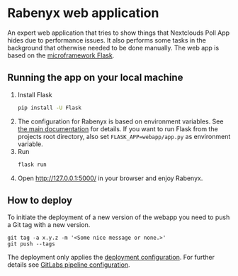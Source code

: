 # Rabenyx web application

An expert web application that tries to show things that Nextclouds Poll App
hides due to performance issues. It also performs some tasks in the background
that otherwise needed to be done manually. The web app is based on the
[microframework Flask][1].

## Running the app on your local machine

1. Install Flask
    ````bash
    pip install -U Flask
    ````
2. The configuration for Rabenyx is based on environment variables. See
[the main documentation](../README.md#environment-variables) for
details. If you want to run Flask from the projects root directory, also
set `FLASK_APP=webapp/app.py` as environment variable.
3. Run
    ````bash
    flask run
    ````
4. Open http://127.0.0.1:5000/ in your browser and enjoy Rabenyx.

## How to deploy

To initiate the deployment of a new version of the webapp you need to push a Git
tag with a new version.

````
git tag -a x.y.z -m '<Some nice message or none.>'
git push --tags
````

The deployment only applies the [deployment configuration](../deploy/rabenyx.yaml).
For further details see [GitLabs pipeline configuration](../.gitlab-ci.yml).

[1]: https://github.com/pallets/flask/

